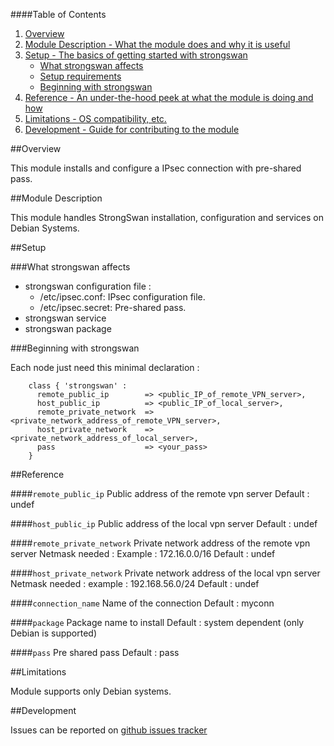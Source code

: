 ####Table of Contents

1. [Overview](#overview)
2. [Module Description - What the module does and why it is useful](#module-description)
3. [Setup - The basics of getting started with strongswan](#setup)
    * [What strongswan affects](#what-strongswan-affects)
    * [Setup requirements](#setup-requirements)
    * [Beginning with strongswan](#beginning-with-strongswan)
5. [Reference - An under-the-hood peek at what the module is doing and how](#reference)
5. [Limitations - OS compatibility, etc.](#limitations)
6. [Development - Guide for contributing to the module](#development)

##Overview

This module installs and configure a IPsec connection with pre-shared pass.

##Module Description

This module handles  StrongSwan installation, configuration and services on Debian Systems.

##Setup

###What strongswan affects

  * strongswan configuration file :
    - /etc/ipsec.conf: IPsec configuration file.
    - /etc/ipsec.secret: Pre-shared pass.
  * strongswan service
  * strongswan package

###Beginning with strongswan  

Each node just need this minimal declaration :

```puppet
    class { 'strongswan' :
      remote_public_ip        => <public_IP_of_remote_VPN_server>,
      host_public_ip          => <public_IP_of_local_server>,
      remote_private_network  => <private_network_address_of_remote_VPN_server>,
      host_private_network    => <private_network_address_of_local_server>,
      pass                    => <your_pass>
    }
```

##Reference


####`remote_public_ip`
  Public address of the remote vpn server
  Default : undef

####`host_public_ip`
  Public address of the local vpn server
  Default : undef

####`remote_private_network`
  Private network address of the remote vpn server
  Netmask needed :
  Example : 172.16.0.0/16
  Default : undef

####`host_private_network`
  Private network address of the local vpn server
  Netmask needed :
  example : 192.168.56.0/24
  Default : undef
  
####`connection_name`
  Name of the connection
  Default : myconn

####`package`
  Package name to install
  Default : system dependent (only Debian is supported)

####`pass`
  Pre shared pass
  Default : pass

##Limitations

Module supports only Debian systems.

##Development

Issues can be reported on [github issues tracker](https://github.com/echoes-tech/puppet-strongswan/issues)
